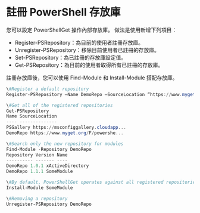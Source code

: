 # <a name="register-a-powershell-repository"></a>註冊 PowerShell 存放庫
您可以設定 PowerShellGet 操作內部存放庫。 做法是使用新增下列項目︰
- Register-PSRepository：為目前的使用者註冊存放庫。
- Unregister-PSRepository：移除目前使用者已註冊的存放庫。
- Set-PSRepository：為已註冊的存放庫設定值。
- Get-PSRepository：為目前的使用者取得所有已註冊的存放庫。

註冊存放庫後，您可以使用 Find-Module 和 Install-Module 搭配存放庫。

```powershell
\#Register a default repository
Register-PSRepository –Name DemoRepo –SourceLocation “https://www.myget.org/F/powershellgetdemo/api/v2” –PublishLocation “<https://www.myget.org/F/powershellgetdemo/api/v2>/package” –InstallationPolicy –Trusted

\#Get all of the registered repositories
Get-PSRepository
Name SourceLocation
---- --------------
PSGallery https://msconfiggallery.cloudapp...
DemoRepo https://www.myget.org/F/powershe...

\#Search only the new repository for modules
Find-Module -Repository DemoRepo
Repository Version Name
---------- ------- ----
DemoRepo 1.0.1 xActiveDirectory
DemoRepo 1.1.1 SomeModule

\#By default, PowerShellGet operates against all registered repositories when none is specified. In this example, the “SomeModule” module is installed from the DemoRepo.
Install-Module SomeModule

\#Removing a repository
Unregister-PSRepository DemoRepo
```